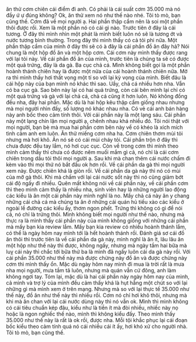 ăn thử cơm chiên cái điểm đi anh. Có phải là cái suất cơm 35.000 mà nó đầy ứ ự đúng không? Ok, ăn thử xem nó như thế nào nhé. Tôi tò mò, bạn cũng thế. Cơm đã về mọi người ạ. Hai phần thập cẩm nên là soi một phần thôi được rồi. Xem là một phần nó có cái gì nào. Trước tiên ở đây là cái tương. Ở đây thì mình nhìn một phát là mình biết luôn nó sẽ là tương ớt và nước tương bình thường. Trong đây thì mình thấy có cả tỏi phi nữa. Một phần thập cẩm của mình ở đây thì sẽ có à đây là cái phần đồ ăn đây hả? Nói chung là một hộp đồ ăn và một hộp cơm. Cái cơm này mình thấy được rang với lại tỏi này. Về cái phần đồ ăn của mình, trước tiên là chúng ta sẽ có được một quả trứng, đây là da gà. Ba cục chả cá. Mình không biết gọi là một phần hoành thánh chiên hay là được một nửa của cái hoành thánh chiên nữa. Mở ra thì mình thấy hơi thất vọng một tí so với lại kỳ vọng của mình. Biết đâu là cái hộp này của bạn mình nó khác thì sao. Uầy, chả cá nhiều hơn nha. Vẫn có ba cục gà. Sao bên này lại có hai quả trứng, còn cái bên mình lại chỉ có một quả trứng và gà với lại chả cá, chả cá cũng ít hơn luôn. Nó không đồng đều nha, đây hai phần. Mặc dù là hai hộp kêu thập cẩm giống nhau nhưng mà mọi người nhìn đấy, số lượng nó khác nhau nha. Có vẻ cái anh bán hàng này anh bốc theo cảm tính thôi. Với cái phần này là một lạng sáu. Cái phần này một lạng chín lận mọi người ạ, chênh nhau khá nhiều đó. Tôi nói thật với mọi người, bạn bè mà mua hai phần cơm bên này về có khéo là xích mích tình cảm anh em luôn. Ăn thử miếng cơm nha ha. Cơm chiên thơm mùi tỏi nhưng mà hơi khô. Ăn nó sẽ có cái mùi cháy tỏi. Cái phần trộn ở đây thì chưa được đều tay lắm, nó hơi cục cục. Còn về trong cơm thì mình theo mình cảm thấy thì chưa có được nêm muối mắm gì cả, nó chỉ là cái cơm chiên trong dầu tỏi thôi mọi người ạ. Sau khi mà chan thêm cái nước chấm đi kèm vào thì mọi thứ nó bắt đầu ok hơn rồi. Về cái phần da gà thì mọi người xem này. Được chiên khá là giòn rồi. Về cái phần da gà này thì nó có mùi của mỡ gà thôi. Khi mà chấm với lại cái nước sốt này thì nó cũng giảm bớt cái độ ngấy đi nhiều. Quên mất không nói về cái phần này, về cái phần cơm thì theo mình cảm thấy là nhiều nha, sinh viên hay là những người lao động các kiểu là ăn một cái phần này mình nghĩ là no. Mấy chả cá này ăn y chang những cái chả cá mà chúng ta ăn ở những cái quán hủ tiếu xào các kiểu ở ngoài lề đường các kiểu ấy, thơm ngon phết. Trứng thì không có gì để nói cả, nó chỉ là trứng thôi. Mình không biết mọi người như thế nào, nhưng mà thực ra là mình thấy cái phần này của mình không giống với những cái phần mà mấy bạn kia review lắm. Mấy bạn kia review có nhiều hoành thánh lắm, có thể là ngày hôm nay mình tới là hết hoành thánh rồi. Đánh giá sơ cái đồ ăn thôi thì trước tiên là về cái phần da gà này, mình nghĩ là ăn ít, lâu lâu ăn một hộp như thế này thì được, không ngấy, nhưng mà ngày tầm hai bữa mà luỵ cái này thì chắc tới bữa thứ ba là mình đã ngấy luôn cái da gà này rồi. Với cái phần 35.000 như thế này mà được chừng này đồ ăn và được chừng này cơm thì mình thấy ổn. Mặc dù ngày hôm nay mình đi mua là trời rất là mưa nha mọi người, mưa tầm tã luôn, nhưng mà quán vẫn cứ đông, anh làm không ngơi tay. Tóm lại, mặc dù là hai cái phần này ngày hôm nay của mình, cả mình và trợ lý của mình đều cảm thấy khá là hụt hẫng một chút so với lại những gì mà mình xem ở trên mạng. Nhưng mà so với lại thực tế 35.000 như thế này, đồ ăn như thế này thì nhiều rồi. Cơm nó chỉ hơi khô thôi, nhưng mà khi mà ăn chan với lại cái nước dùng này thì nó vẫn ok. Mình thì mình không có cái tiêu chuẩn kép đâu, kiểu như là tiền ít mà đòi nhiều, nhiếc này nọ hoặc là ngon nghiếc thế nào, mình thì không kiểu đấy. Theo mình thấy 35.000 như thế này là rất là ok rồi, được nha. Mỗi tội khắc phục lại cái đoạn bốc kiểu theo cảm tính quá nó cái nhiều cái ít ấy, hơi khó xử cho người nhà. Tôi tò mò, bạn cũng thế.